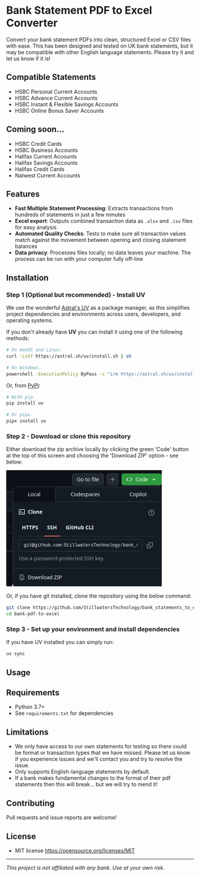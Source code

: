 # Bank Statement PDF to Excel Converter

Convert your bank statement PDFs into clean, structured Excel or CSV files with ease.
This has been designed and tested on UK bank statements, but it may be compatible with other English language statements.  Please try it and let us know if it is!

## Compatible Statements
- HSBC Personal Current Accounts
- HSBC Advance Current Accounts
- HSBC Instant & Flexible Savings Accounts
- HSBC Online Bonus Saver Accounts

## Coming soon...
- HSBC Credit Cards
- HSBC Business Accounts
- Halifax Current Accounts
- Halifax Savings Accounts
- Halifax Credit Cards
- Natwest Current Accounts

## Features

- **Fast Multiple Statement Processing**: Extracts transactions from hundreds of statements in just a few minutes
- **Excel export**: Outputs combined transaction data as `.xlsx` and `.csv` files for easy analysis
- **Automated Quality Checks**: Tests to make sure all transaction values match against the movement between opening and closing statement balances
- **Data privacy**: Processes files locally; no data leaves your machine. The process can be run with your computer fully off-line

## Installation

### Step 1 (Optional but recommended) - Install UV
We use the wonderful [Astral's UV](https://github.com/astral-sh/uv) as a package manager, as this simplifies project dependencies and environments across users, developers, and operating systems.

If you don't already have **UV** you can install it using one of the following methods:

```bash
# On macOS and Linux.
curl -LsSf https://astral.sh/uv/install.sh | sh
```

```bash
# On Windows.
powershell -ExecutionPolicy ByPass -c "irm https://astral.sh/uv/install.ps1 | iex"
```

Or, from [PyPI](https://pypi.org/project/uv/):

```bash
# With pip.
pip install uv
```

```bash
# Or pipx.
pipx install uv
```

### Step 2 - Download or clone this repository

Either download the zip archive locally by clicking the green 'Code' button at the top of this screen and choosing the 'Download ZIP' option - see below:

![alt text](image.png)

Or, if you have git installed, clone the repository using the below command:
    
```bash
git clone https://github.com/StillwatersTechnology/bank_statements_to_excel.git
cd bank-pdf-to-excel
```

### Step 3 - Set up your environment and install dependencies

If you have UV installed you can simply run:

```bash
uv sync
```

## Usage


## Requirements

- Python 3.7+
- See `requirements.txt` for dependencies


## Limitations

- We only have access to our own statements for testing so there could be format or transaction types that we have missed.  Please let us know if you experience issues and we'll contact you and try to resolve the issue.
- Only supports English-language statements by default.
- If a bank makes fundamental changes to the format of their pdf statements then this will break...  but we will try to mend it!

## Contributing

Pull requests and issue reports are welcome!

## License

- MIT license <https://opensource.org/licenses/MIT>

---

*This project is not affiliated with any bank. Use at your own risk.*